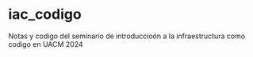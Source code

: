 # iac_codigo
Notas y codigo del seminario de introduccioón a la infraestructura como codigo en UACM 2024
